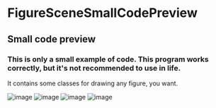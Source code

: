 # FigureSceneSmallCodePreview
## Small code preview

### This is only a small example of code. This program works correctly, but it's not recommended to use in life.

It contains some classes for drawing any figure, you want.

![image](https://github.com/ariolwork/FigureSceneSmallCodePreview/blob/main/images/1.png)
![image](https://github.com/ariolwork/FigureSceneSmallCodePreview/blob/main/images/2.png)
![image](https://github.com/ariolwork/FigureSceneSmallCodePreview/blob/main/images/3.png)
![image](https://github.com/ariolwork/FigureSceneSmallCodePreview/blob/main/images/4.png)
